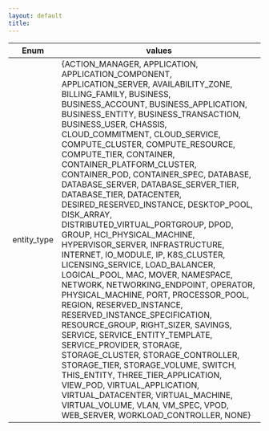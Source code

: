 ```yaml
---
layout: default
title:
---
```

| Enum        | values                                                                                                                                                                                                                                                                                                                                                                                                                                                                                                                                                                                                                                                                                                                                                                                                                                                                                                                                                                                                                                                                                                                                                                                                                                                 |
|-------------|--------------------------------------------------------------------------------------------------------------------------------------------------------------------------------------------------------------------------------------------------------------------------------------------------------------------------------------------------------------------------------------------------------------------------------------------------------------------------------------------------------------------------------------------------------------------------------------------------------------------------------------------------------------------------------------------------------------------------------------------------------------------------------------------------------------------------------------------------------------------------------------------------------------------------------------------------------------------------------------------------------------------------------------------------------------------------------------------------------------------------------------------------------------------------------------------------------------------------------------------------------|
| entity_type | {ACTION_MANAGER, APPLICATION, APPLICATION_COMPONENT, APPLICATION_SERVER, AVAILABILITY_ZONE, BILLING_FAMILY, BUSINESS, BUSINESS_ACCOUNT, BUSINESS_APPLICATION, BUSINESS_ENTITY, BUSINESS_TRANSACTION, BUSINESS_USER, CHASSIS, CLOUD_COMMITMENT, CLOUD_SERVICE, COMPUTE_CLUSTER, COMPUTE_RESOURCE, COMPUTE_TIER, CONTAINER, CONTAINER_PLATFORM_CLUSTER, CONTAINER_POD, CONTAINER_SPEC, DATABASE, DATABASE_SERVER, DATABASE_SERVER_TIER, DATABASE_TIER, DATACENTER, DESIRED_RESERVED_INSTANCE, DESKTOP_POOL, DISK_ARRAY, DISTRIBUTED_VIRTUAL_PORTGROUP, DPOD, GROUP, HCI_PHYSICAL_MACHINE, HYPERVISOR_SERVER, INFRASTRUCTURE, INTERNET, IO_MODULE, IP, K8S_CLUSTER, LICENSING_SERVICE, LOAD_BALANCER, LOGICAL_POOL, MAC, MOVER, NAMESPACE, NETWORK, NETWORKING_ENDPOINT, OPERATOR, PHYSICAL_MACHINE, PORT, PROCESSOR_POOL, REGION, RESERVED_INSTANCE, RESERVED_INSTANCE_SPECIFICATION, RESOURCE_GROUP, RIGHT_SIZER, SAVINGS, SERVICE, SERVICE_ENTITY_TEMPLATE, SERVICE_PROVIDER, STORAGE, STORAGE_CLUSTER, STORAGE_CONTROLLER, STORAGE_TIER, STORAGE_VOLUME, SWITCH, THIS_ENTITY, THREE_TIER_APPLICATION, VIEW_POD, VIRTUAL_APPLICATION, VIRTUAL_DATACENTER, VIRTUAL_MACHINE, VIRTUAL_VOLUME, VLAN, VM_SPEC, VPOD, WEB_SERVER, WORKLOAD_CONTROLLER, NONE} |